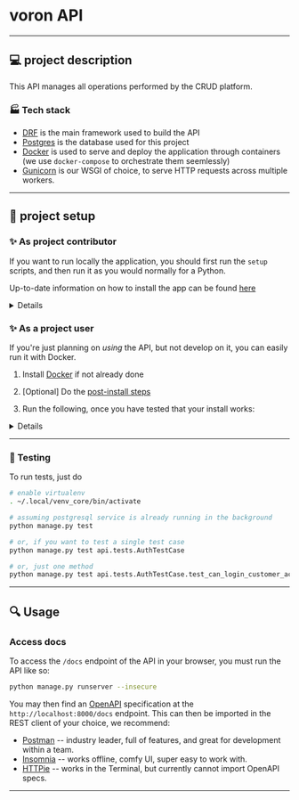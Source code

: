 # voron API

---

## 💻 project description

This API manages all operations performed by the CRUD platform.

### 🏭 Tech stack

- [DRF](https://www.django-rest-framework.org/) is the main framework used to build the API
- [Postgres](https://www.postgresql.org/) is the database used for this project
- [Docker](https://www.docker.com/) is used to serve and deploy the application through containers (we use `docker-compose` to orchestrate them seemlessly)
- [Gunicorn](https://gunicorn.org/) is our WSGI of choice, to serve HTTP requests across multiple workers.

---

## 📐 project setup

### ✨ As project contributor

If you want to run locally the application, you should first run the `setup` scripts,
and then run it as you would normally for a Python.

Up-to-date information on how to install the app can be found [here](../toolbox/docs/CONTRIBUTE.md)

<details>

> Note: it is recommanded to use [ASDF](https://asdf-vm.com/guide/getting-started.html) to ensure maximum compatibility.
> In our case, we use it to specify the Python version, which is currently `3.10.8`

Install setup:

```bash

# go to the project root directory
cd voron

# setup your own .env file
cp .env-dist .env
vim .env # put your actual .env values here

# add the DOMAIN_NAME value from your .env file in /etc/hosts
# we will use voron.lan in that example
#
# RUN THIS AS ROOT
echo "127.0.0.1   voron.lan" >> /etc/hosts

# run the database setup script:
# - will assume you're running Ubuntu for the postgresql installation etc
# - will automatically install packages, such as Postgresql 15.
#
# [!] if you have another install running on port 5432, it could create conflicts!
./../toolbox/scripts/setup.sh

# create a virtual env
python -m venv ~/.local/venv_core

# enable the virtual env
. ~/.local/venv_core/bin/activate

# install pip dependencies
pip install -r requirements.txt

# migrations should already be done, so you can just run the server
python manage.py runserver 8000

# if you need to create new migrations (make sure postgresql is running and you have your env values set up)
python manage.py makemigrations # OPTIONAL
python manage.py migrate

# or, if you wish to interact with the models directly:
python manage.py shell
```

</details>

### ✨ As a project user

If you're just planning on _using_ the API, but not develop on it, you can easily run it with Docker.

1. Install [Docker](https://docs.docker.com/engine/install/ubuntu/) if not already done

2. [Optional] Do the [post-install steps](https://docs.docker.com/engine/install/linux-postinstall/)

3. Run the following, once you have tested that your install works:

<details>

```bash

# build the image
docker build . -t core

# Optionally, create your own .env file
cp .env-dist .env
vim .env

# add the DOMAIN_NAME value from your .env file in /etc/hosts
# we will use voron.lan in that example
#
#
sudo echo "127.0.0.1   voron.lan" >> /etc/hosts

# run on port 8000 (assuming postgresql daemon is running and migrations have been done)
docker run -p "8000" --env-file .env core

```

</details>

---

### 🧪 Testing

To run tests, just do
```bash
# enable virtualenv
. ~/.local/venv_core/bin/activate

# assuming postgresql service is already running in the background
python manage.py test

# or, if you want to test a single test case
python manage.py test api.tests.AuthTestCase

# or, just one method
python manage.py test api.tests.AuthTestCase.test_can_login_customer_account
```

---

## 🔍 Usage

### Access docs

To access the `/docs` endpoint of the API in your browser, you must run the API like so:
```bash
python manage.py runserver --insecure
```

You may then find an [OpenAPI](https://www.openapis.org/) specification at the `http://localhost:8000/docs` endpoint.
This can then be imported in the REST client of your choice, we recommend:
- [Postman](https://www.postman.com/) -- industry leader, full of features, and great for development within a team.
- [Insomnia](https://insomnia.rest/) -- works offline, comfy UI, super easy to work with.
- [HTTPie](https://httpie.io/docs/cli) -- works in the Terminal, but currently cannot import OpenAPI specs.

---
